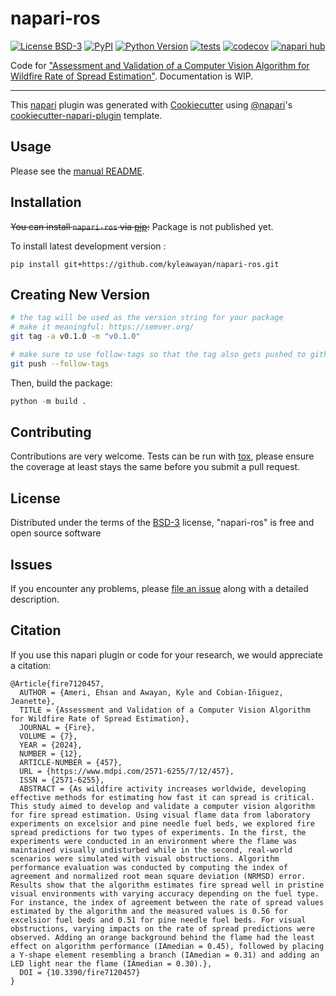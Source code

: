 # napari-ros

[![License BSD-3](https://img.shields.io/pypi/l/napari-ros.svg?color=green)](https://github.com/kyleawayan/napari-ros/raw/main/LICENSE)
[![PyPI](https://img.shields.io/pypi/v/napari-ros.svg?color=green)](https://pypi.org/project/napari-ros)
[![Python Version](https://img.shields.io/pypi/pyversions/napari-ros.svg?color=green)](https://python.org)
[![tests](https://github.com/kyleawayan/napari-ros/workflows/tests/badge.svg)](https://github.com/kyleawayan/napari-ros/actions)
[![codecov](https://codecov.io/gh/kyleawayan/napari-ros/branch/main/graph/badge.svg)](https://codecov.io/gh/kyleawayan/napari-ros)
[![napari hub](https://img.shields.io/endpoint?url=https://api.napari-hub.org/shields/napari-ros)](https://napari-hub.org/plugins/napari-ros)

Code for ["Assessment and Validation of a Computer Vision Algorithm for Wildfire Rate of Spread Estimation"](https://www.mdpi.com/2571-6255/7/12/457). Documentation is WIP.

----------------------------------

This [napari] plugin was generated with [Cookiecutter] using [@napari]'s [cookiecutter-napari-plugin] template.

<!--
Don't miss the full getting started guide to set up your new package:
https://github.com/napari/cookiecutter-napari-plugin#getting-started

and review the napari docs for plugin developers:
https://napari.org/stable/plugins/index.html
-->

## Usage

Please see the [manual README](./manual.md).

## Installation

~~You can install `napari-ros` via [pip]:~~ Package is not published yet.

To install latest development version :

    pip install git+https://github.com/kyleawayan/napari-ros.git

## Creating New Version

```sh
# the tag will be used as the version string for your package
# make it meaningful: https://semver.org/
git tag -a v0.1.0 -m "v0.1.0"

# make sure to use follow-tags so that the tag also gets pushed to github
git push --follow-tags
```

Then, build the package:

```py
python -m build .
```

## Contributing

Contributions are very welcome. Tests can be run with [tox], please ensure
the coverage at least stays the same before you submit a pull request.

## License

Distributed under the terms of the [BSD-3] license,
"napari-ros" is free and open source software

## Issues

If you encounter any problems, please [file an issue] along with a detailed description.

[napari]: https://github.com/napari/napari
[Cookiecutter]: https://github.com/audreyr/cookiecutter
[@napari]: https://github.com/napari
[MIT]: http://opensource.org/licenses/MIT
[BSD-3]: http://opensource.org/licenses/BSD-3-Clause
[GNU GPL v3.0]: http://www.gnu.org/licenses/gpl-3.0.txt
[GNU LGPL v3.0]: http://www.gnu.org/licenses/lgpl-3.0.txt
[Apache Software License 2.0]: http://www.apache.org/licenses/LICENSE-2.0
[Mozilla Public License 2.0]: https://www.mozilla.org/media/MPL/2.0/index.txt
[cookiecutter-napari-plugin]: https://github.com/napari/cookiecutter-napari-plugin

[file an issue]: https://github.com/kyleawayan/napari-ros/issues

[napari]: https://github.com/napari/napari
[tox]: https://tox.readthedocs.io/en/latest/
[pip]: https://pypi.org/project/pip/
[PyPI]: https://pypi.org/

## Citation

If you use this napari plugin or code for your research, we would appreciate a citation:
```
@Article{fire7120457,
  AUTHOR = {Ameri, Ehsan and Awayan, Kyle and Cobian-Iñiguez, Jeanette},
  TITLE = {Assessment and Validation of a Computer Vision Algorithm for Wildfire Rate of Spread Estimation},
  JOURNAL = {Fire},
  VOLUME = {7},
  YEAR = {2024},
  NUMBER = {12},
  ARTICLE-NUMBER = {457},
  URL = {https://www.mdpi.com/2571-6255/7/12/457},
  ISSN = {2571-6255},
  ABSTRACT = {As wildfire activity increases worldwide, developing effective methods for estimating how fast it can spread is critical. This study aimed to develop and validate a computer vision algorithm for fire spread estimation. Using visual flame data from laboratory experiments on excelsior and pine needle fuel beds, we explored fire spread predictions for two types of experiments. In the first, the experiments were conducted in an environment where the flame was maintained visually undisturbed while in the second, real-world scenarios were simulated with visual obstructions. Algorithm performance evaluation was conducted by computing the index of agreement and normalized root mean square deviation (NRMSD) error. Results show that the algorithm estimates fire spread well in pristine visual environments with varying accuracy depending on the fuel type. For instance, the index of agreement between the rate of spread values estimated by the algorithm and the measured values is 0.56 for excelsior fuel beds and 0.51 for pine needle fuel beds. For visual obstructions, varying impacts on the rate of spread predictions were observed. Adding an orange background behind the flame had the least effect on algorithm performance (IAmedian = 0.45), followed by placing a Y-shape element resembling a branch (IAmedian = 0.31) and adding an LED light near the flame (IAmedian = 0.30).},
  DOI = {10.3390/fire7120457}
}
```
